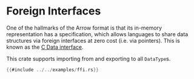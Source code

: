# Foreign Interfaces

One of the hallmarks of the Arrow format is that its in-memory representation
has a specification, which allows languages to share data
structures via foreign interfaces at zero cost (i.e. via pointers).
This is known as the [C Data interface](https://arrow.apache.org/docs/format/CDataInterface.html).

This crate supports importing from and exporting to all `DataType`s.

```rust
{{#include ../../examples/ffi.rs}}
```
